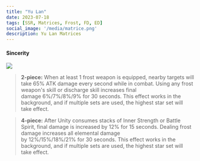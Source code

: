 ```yaml
---
title: "Yu Lan"
date: 2023-07-18
tags: [SSR, Matrices, Frost, FD, ED]
social_image: '/media/matrice.png'
description: Yu Lan Matrices
---
```

#### Sincerity

![](https://telegra.ph/file/3d3157040eaa52353db44.png)

>  **2-piece:** When at least 1 frost weapon is equipped, nearby targets will take 65% ATK damage every second while in combat. Using any frost weapon's skill or discharge skill increases final damage 6%/7%/8%/9% for 30 seconds. This effect works in the background, and if multiple sets are used, the highest star set will take effect.

>  **4-piece:** After Unity consumes stacks of Inner Strength or Battle Spirit, final damage is increased by 12% for 15 seconds. Dealing frost damage increases all elemental damage by 12%/15%/18%/21% for 30 seconds. This effect works in the background, and if multiple sets are used, the highest star set will take effect.


